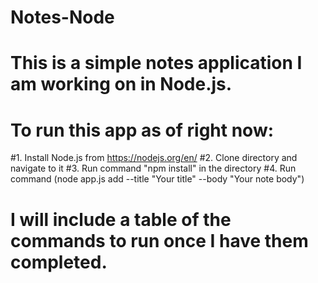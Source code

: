 # Notes-Node

# This is a simple notes application I am working on in Node.js.

# To run this app as of right now:
#1. Install Node.js from https://nodejs.org/en/
#2. Clone directory and navigate to it
#3. Run command "npm install" in the directory
#4. Run command (node app.js add --title "Your title" --body "Your note body")

# I will include a table of the commands to run once I have them completed.
